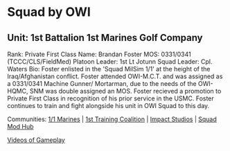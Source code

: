 <!--Page for Squad participation-->
# Squad by OWI
## Unit: 1st Battalion 1st Marines Golf Company
Rank: Private First Class
Name: Brandan Foster
MOS: 0331/0341 (TCCC/CLS/FieldMed)
Platoon Leader: 1st Lt Jotunn
Squad Leader: Cpl. Waters
Bio: Foster enlisted in the 'Squad MilSim 1/1' at the height of the Iraq/Afghanistan conflict. Foster attended OWI-M.C.T. and was assigned as a 0331/0341 Machine Gunner/ Mortarman, due to the needs of the OWI-HQMC, SNM was double assigned an MOS. Foster recieved a promotion to Private First Class in recognition of his prior service in the USMC. Foster continues to train and fight alongside his unit in OWI Squad to this day.

Communities: [1/1 Marines](https://sites.google.com/view/11marinesmilsim/home?authuser=0) | [1st Training Coalition](https://discord.gg/T9JgWgju) | [Impact Studios](https://discord.gg/hAF3PQWu) | [Squad Mod Hub](https://discord.gg/rAWecEqV)

[Videos of Gameplay](https://www.youtube.com/channel/UCymgtXbQa2eyYlKdiGTYPhw)
<!--End Page -->